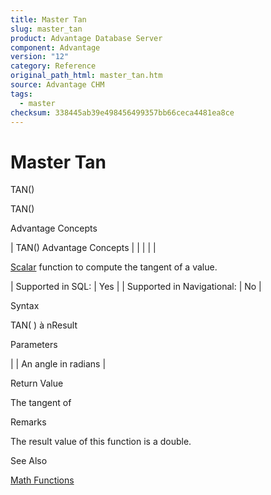 ```yaml
---
title: Master Tan
slug: master_tan
product: Advantage Database Server
component: Advantage
version: "12"
category: Reference
original_path_html: master_tan.htm
source: Advantage CHM
tags:
  - master
checksum: 338445ab39e498456499357bb66ceca4481ea8ce
---
```


# Master Tan

TAN()

TAN()

Advantage Concepts

| TAN()  Advantage Concepts |  |  |  |  |

[Scalar](master_supported_scalar_functions.md) function to compute the tangent of a value.

| Supported in SQL: | Yes |
| Supported in Navigational: | No |

Syntax

TAN( <nValue> ) à nResult

Parameters

| <nValue> | An angle in radians |

Return Value

The tangent of <nValue>

Remarks

The result value of this function is a double.

See Also

[Math Functions](master_math_functions.md)
